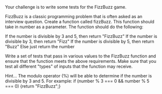 Your challenge is to write some tests for the FizzBuzz game.

FizzBuzz is a classic programming problem that is often asked as an interview question.
Create a function called fizzBuzz. 
This function should take in number as a parameter. 
The function should do the following:

If the number is divisible by 3 and 5, then return "FizzBuzz"
If the number is divisible by 3, then return "Fizz"
If the number is divisible by 5, then return "Buzz"
Else just return the number

Write a set of tests that pass in various values to the FizzBuzz function and ensure that the function meets the above requirements. 
Make sure that you test all different "types" of inputs that the function may receive.


Hint...
The modulo operator (%) will be able to determine if the number is divisible by 3 and 5.
For example: 
if (number % 3 === 0 && number % 5 === 0) {return "FizzBuzz";}